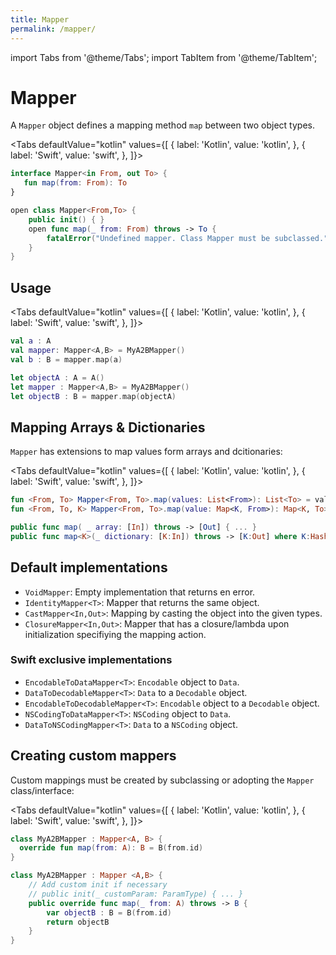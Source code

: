 ```yaml
---
title: Mapper
permalink: /mapper/
---
```


import Tabs from '@theme/Tabs';
import TabItem from '@theme/TabItem';

# Mapper

A `Mapper` object defines a mapping method `map` between two object types.

<Tabs defaultValue="kotlin" values={[
    { label: 'Kotlin', value: 'kotlin', },
    { label: 'Swift', value: 'swift', },
]}>
<TabItem value="kotlin">

```kotlin
interface Mapper<in From, out To> {
   fun map(from: From): To
}
```

</TabItem>
<TabItem value="swift">

```swift
open class Mapper<From,To> {
    public init() { }
    open func map(_ from: From) throws -> To {
        fatalError("Undefined mapper. Class Mapper must be subclassed.")
    }
}
```

</TabItem>
</Tabs>

## Usage

<Tabs defaultValue="kotlin" values={[
    { label: 'Kotlin', value: 'kotlin', },
    { label: 'Swift', value: 'swift', },
]}>
<TabItem value="kotlin">

```kotlin
val a : A
val mapper: Mapper<A,B> = MyA2BMapper()
val b : B = mapper.map(a)
```

</TabItem>
<TabItem value="swift">

```swift
let objectA : A = A()
let mapper : Mapper<A,B> = MyA2BMapper()
let objectB : B = mapper.map(objectA)
```

</TabItem>
</Tabs>

## Mapping Arrays & Dictionaries

`Mapper` has extensions to map values form arrays and dcitionaries:

<Tabs defaultValue="kotlin" values={[
    { label: 'Kotlin', value: 'kotlin', },
    { label: 'Swift', value: 'swift', },
]}>
<TabItem value="kotlin">

```kotlin
fun <From, To> Mapper<From, To>.map(values: List<From>): List<To> = values.map { ... }
fun <From, To, K> Mapper<From, To>.map(value: Map<K, From>): Map<K, To> { ... }
```

</TabItem>
<TabItem value="swift">

```swift
public func map( _ array: [In]) throws -> [Out] { ... }
public func map<K>(_ dictionary: [K:In]) throws -> [K:Out] where K:Hashable { ... }
```

</TabItem>
</Tabs>

## Default implementations

- `VoidMapper`: Empty implementation that returns en error.
- `IdentityMapper<T>`:  Mapper that returns the same object.
- `CastMapper<In,Out>`: Mapping by casting the object into the given types.
- `ClosureMapper<In,Out>`: Mapper that has a closure/lambda upon initialization specifiying the mapping action.

### Swift exclusive implementations

- `EncodableToDataMapper<T>`: `Encodable` object to `Data`.
- `DataToDecodableMapper<T>`: `Data` to a `Decodable` object.
- `EncodableToDecodableMapper<T>`:  `Encodable` object to a `Decodable` object.
- `NSCodingToDataMapper<T>`: `NSCoding` object to `Data`. 
- `DataToNSCodingMapper<T>`: `Data` to a `NSCoding` object.

## Creating custom mappers

Custom mappings must be created by subclassing or adopting the `Mapper` class/interface:

<Tabs defaultValue="kotlin" values={[
    { label: 'Kotlin', value: 'kotlin', },
    { label: 'Swift', value: 'swift', },
]}>
<TabItem value="kotlin">

```kotlin
class MyA2BMapper : Mapper<A, B> {
  override fun map(from: A): B = B(from.id)
}
```

</TabItem>
<TabItem value="swift">

```swift
class MyA2BMapper : Mapper <A,B> {
    // Add custom init if necessary
    // public init(_ customParam: ParamType) { ... }
    public override func map(_ from: A) throws -> B {
        var objectB : B = B(from.id)
        return objectB
    }
}
```

</TabItem>
</Tabs>
